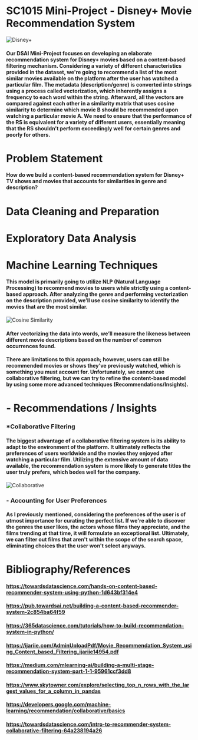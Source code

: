 # SC1015 Mini-Project - Disney+ Movie Recommendation System


![Disney+](https://assets.hardwarezone.com/img/2020/12/Disney_-Logo_16x9.jpg)


#### Our DSAI Mini-Project focuses on developing an elaborate recommendation system for Disney+ movies based on a content-based filtering mechanism. Considering a variety of different characteristics provided in the dataset, we're going to recommend a list of the most similar movies available on the platform after the user has watched a particular film. The metadata (description/genre) is converted into strings using a process called vectorization, which inherently assigns a frequency to each word within the string. Afterward, all the vectors are compared against each other in a similarity matrix that uses cosine similarity to determine which movie B should be recommended upon watching a particular movie A. We need to ensure that the performance of the RS is equivalent for a variety of different users, essentially meaning that the RS shouldn’t perform exceedingly well for certain genres and poorly for others.

# Problem Statement
#### How do we build a content-based recommendation system for Disney+ TV shows and movies that accounts for similarities in genre and description?

# Data Cleaning and Preparation

# Exploratory Data Analysis

# Machine Learning Techniques
#### This model is primarily going to utilize NLP (Natural Language Processing) to recommend movies to users while strictly using a content-based approach. After analyzing the genre and performing vectorization on the description provided, we’ll use cosine similarity to identify the movies that are the most similar.

![Cosine Similarity](https://miro.medium.com/v2/resize:fit:915/1*dyH20eCqb6qTL-gt4nCVzQ.png)

#### After vectorizing the data into words, we’ll measure the likeness between different movie descriptions based on the number of common occurrences found.

#### There are limitations to this approach; however, users can still be recommended movies or shows they’ve previously watched, which is something you must account for. Unfortunately, we cannot use collaborative filtering, but we can try to refine the content-based model by using some more advanced techniques (Recommendations/Insights).

# - Recommendations / Insights

### *Collaborative Filtering
#### The biggest advantage of a collaborative filtering system is its ability to adapt to the environment of the platform. It ultimately reflects the preferences of users worldwide and the movies they enjoyed after watching a particular film. Utilizing the extensive amount of data available, the recommendation system is more likely to generate titles the user truly prefers, which bodes well for the company.

![Collaborative](https://miro.medium.com/v2/resize:fit:1400/1*6_NlX6CJYhtxzRM-t6ywkQ.png)

### - Accounting for User Preferences
#### As I previously mentioned, considering the preferences of the user is of utmost importance for curating the perfect list. If we're able to discover the genres the user likes, the actors whose films they appreciate, and the films trending at that time, it will formulate an exceptional list. Ultimately, we can filter out films that aren't within the scope of the search space, eliminating choices that the user won't select anyways.

# Bibliography/References
#### https://towardsdatascience.com/hands-on-content-based-recommender-system-using-python-1d643bf314e4

#### https://pub.towardsai.net/building-a-content-based-recommender-system-2c854ba64f59 

#### https://365datascience.com/tutorials/how-to-build-recommendation-system-in-python/ 

#### https://ijariie.com/AdminUploadPdf/Movie_Recommendation_System_using_Content_based_Filtering_ijariie14954.pdf 

#### https://medium.com/mlearning-ai/building-a-multi-stage-recommendation-system-part-1-1-95961ccf3dd8 

#### https://www.skytowner.com/explore/selecting_top_n_rows_with_the_largest_values_for_a_column_in_pandas 

#### https://developers.google.com/machine-learning/recommendation/collaborative/basics

#### https://towardsdatascience.com/intro-to-recommender-system-collaborative-filtering-64a238194a26
